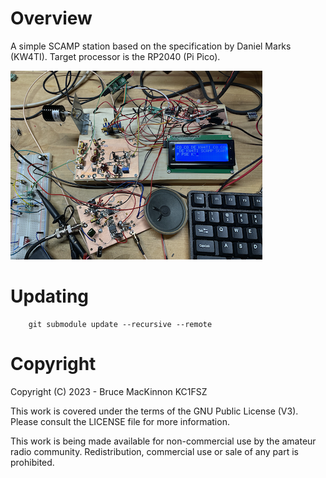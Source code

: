 Overview
========

A simple SCAMP station based on the specification by Daniel Marks (KW4TI).  Target processor
is the RP2040 (Pi Pico).

![alt](docs/img.png)


Updating
========
        git submodule update --recursive --remote

Copyright
=========

Copyright (C) 2023 - Bruce MacKinnon KC1FSZ

This work is covered under the terms of the GNU Public License (V3). Please consult the LICENSE file for more information.

This work is being made available for non-commercial use by the amateur radio community. Redistribution, commercial use or sale of any part is prohibited.

